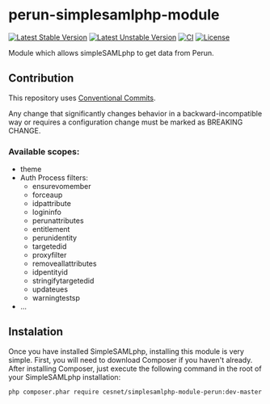 # perun-simplesamlphp-module
[![Latest Stable Version](https://poser.pugx.org/cesnet/simplesamlphp-module-perun/v/stable)](https://packagist.org/packages/cesnet/simplesamlphp-module-perun)
[![Latest Unstable Version](https://poser.pugx.org/cesnet/simplesamlphp-module-perun/v/unstable)](https://packagist.org/packages/cesnet/simplesamlphp-module-perun)
[![CI](https://github.com/CESNET/perun-simplesamlphp-module/actions/workflows/build_and_check.yml/badge.svg)](https://github.com/CESNET/perun-simplesamlphp-module/actions/workflows/build_and_check.yml)
[![License](https://poser.pugx.org/cesnet/simplesamlphp-module-perun/license)](https://packagist.org/packages/cesnet/simplesamlphp-module-perun)

Module which allows simpleSAMLphp to get data from Perun.

## Contribution

This repository uses [Conventional Commits](https://www.npmjs.com/package/@commitlint/config-conventional).

Any change that significantly changes behavior in a backward-incompatible way or requires a configuration change must be marked as BREAKING CHANGE.

### Available scopes:
* theme
* Auth Process filters:
    * ensurevomember
    * forceaup
    * idpattribute
    * logininfo
    * perunattributes
    * entitlement
    * perunidentity
    * targetedid
    * proxyfilter
    * removeallattributes
    * idpentityid
    * stringifytargetedid
    * updateues
    * warningtestsp
* ...


## Instalation

Once you have installed SimpleSAMLphp, installing this module is very simple. First, you will need to download Composer if you haven't already. After installing Composer, just execute the following command in the root of your SimpleSAMLphp installation:

`php composer.phar require cesnet/simplesamlphp-module-perun:dev-master`